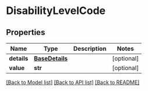 # DisabilityLevelCode


## Properties
Name | Type | Description | Notes
------------ | ------------- | ------------- | -------------
**details** | [**BaseDetails**](BaseDetails.md) |  | [optional] 
**value** | **str** |  | [optional] 

[[Back to Model list]](../README.md#documentation-for-models) [[Back to API list]](../README.md#documentation-for-api-endpoints) [[Back to README]](../README.md)


